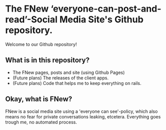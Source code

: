 # The FNew ‘everyone-can-post-and-read’-Social Media Site's Github repository.

Welcome to our Github repository!

## What is in this repository?

- The FNew pages, posts and site (using Github Pages)
- (Future plans) The releases of the client apps.
- (Future plans) Code that helps me to keep everything on rails.

## Okay, what is FNew?

FNew is a social media site using a 'everyone can see'-policy, which also means no fear for private conversations leaking, etcetera. Everything goes trough me, no automated process.

